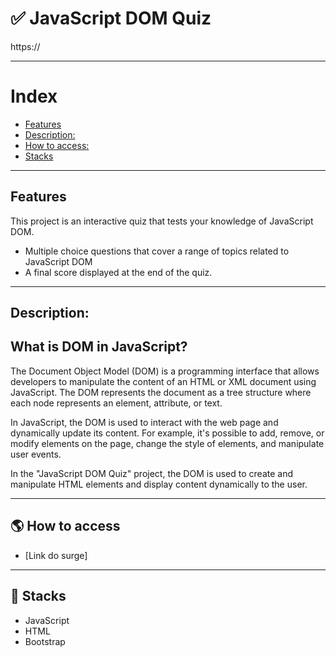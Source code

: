 #  ✅ JavaScript DOM Quiz

https://

---


# Index

- [Features](#-description)
- [Description:](#-features)
- [How to access:](#-how-to-access)
- [Stacks](#-stacks)


---

## Features


This project is an interactive quiz that tests your knowledge of JavaScript DOM.

- Multiple choice questions that cover a range of topics related to JavaScript DOM
- A final score displayed at the end of the quiz.

---

## Description:


## What is DOM in JavaScript?

The Document Object Model (DOM) is a programming interface that allows developers to manipulate the content of an HTML or XML document using JavaScript. The DOM represents the document as a tree structure where each node represents an element, attribute, or text.

In JavaScript, the DOM is used to interact with the web page and dynamically update its content. For example, it's possible to add, remove, or modify elements on the page, change the style of elements, and manipulate user events.

In the "JavaScript DOM Quiz" project, the DOM is used to create and manipulate HTML elements and display content dynamically to the user.

---

## 🌎 How to access

- [Link do surge]

---

## 🚀 Stacks

-   JavaScript
-   HTML
-   Bootstrap
